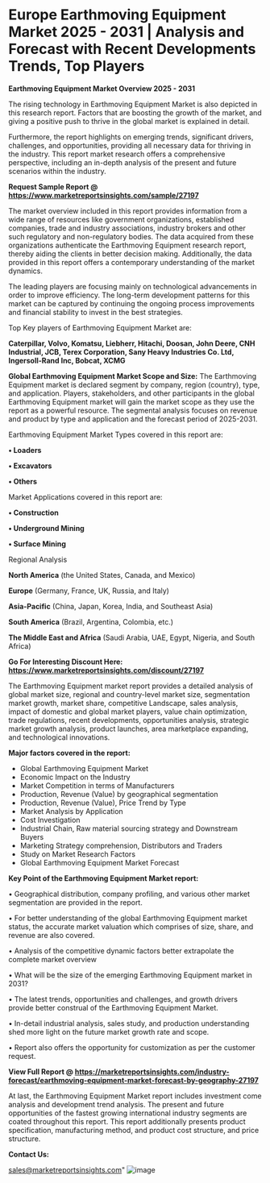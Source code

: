  # Europe Earthmoving Equipment Market 2025 - 2031 | Analysis and Forecast with Recent Developments Trends, Top Players

<Strong> Earthmoving Equipment Market Overview 2025 - 2031</strong>

The rising technology in Earthmoving Equipment Market is also depicted in this research report. Factors that are boosting the growth of the market, and giving a positive push to thrive in the global market is explained in detail.

Furthermore, the report highlights on emerging trends, significant drivers, challenges, and opportunities, providing all necessary data for thriving in the industry. This report market research offers a comprehensive perspective, including an in-depth analysis of the present and future scenarios within the industry.

<strong>Request Sample Report @ <a href=https://www.marketreportsinsights.com/sample/27197>https://www.marketreportsinsights.com/sample/27197</a></strong>

The market overview included in this report provides information from a wide range of resources like government organizations, established companies, trade and industry associations, industry brokers and other such regulatory and non-regulatory bodies. The data acquired from these organizations authenticate the Earthmoving Equipment research report, thereby aiding the clients in better decision making. Additionally, the data provided in this report offers a contemporary understanding of the market dynamics.

The leading players are focusing mainly on technological advancements in order to improve efficiency. The long-term development patterns for this market can be captured by continuing the ongoing process improvements and financial stability to invest in the best strategies.

Top Key players of Earthmoving Equipment Market are:

<strong>Caterpillar, Volvo, Komatsu, Liebherr, Hitachi, Doosan, John Deere, CNH Industrial, JCB, Terex Corporation, Sany Heavy Industries Co. Ltd, Ingersoll-Rand Inc, Bobcat, XCMG</strong>

<strong><b>Global Earthmoving Equipment Market Scope and Size:</b></strong>
The Earthmoving Equipment market is declared segment by company, region (country), type, and application. Players, stakeholders, and other participants in the global Earthmoving Equipment market will gain the market scope as they use the report as a powerful resource. The segmental analysis focuses on revenue and product by type and application and the forecast period of 2025-2031.

Earthmoving Equipment Market Types covered in this report are:

<strong>• Loaders

• Excavators

• Others</strong>

Market Applications covered in this report are:

<strong>• Construction

• Underground Mining

• Surface Mining</strong> 

Regional Analysis

<strong>North America</strong> (the United States, Canada, and Mexico)

<strong>Europe</strong> (Germany, France, UK, Russia, and Italy)

<strong>Asia-Pacific</strong> (China, Japan, Korea, India, and Southeast Asia)

<strong>South America</strong> (Brazil, Argentina, Colombia, etc.)

<strong>The Middle East and Africa</strong> (Saudi Arabia, UAE, Egypt, Nigeria, and South Africa)

<strong>Go For Interesting Discount Here: <a href=https://www.marketreportsinsights.com/discount/27197>https://www.marketreportsinsights.com/discount/27197</a></strong>

The Earthmoving Equipment market report provides a detailed analysis of global market size, regional and country-level market size, segmentation market growth, market share, competitive Landscape, sales analysis, impact of domestic and global market players, value chain optimization, trade regulations, recent developments, opportunities analysis, strategic market growth analysis, product launches, area marketplace expanding, and technological innovations.

<strong><b>Major factors covered in the report:</b></strong>
<ul>
  <li>Global Earthmoving Equipment Market </li>
  <li>Economic Impact on the Industry</li>
  <li>Market Competition in terms of Manufacturers</li>
  <li>Production, Revenue (Value) by geographical segmentation</li>
  <li>Production, Revenue (Value), Price Trend by Type</li>
  <li>Market Analysis by Application</li>
  <li>Cost Investigation</li>
  <li>Industrial Chain, Raw material sourcing strategy and Downstream Buyers</li>
  <li>Marketing Strategy comprehension, Distributors and Traders</li>
  <li>Study on Market Research Factors</li>
  <li>Global Earthmoving Equipment Market Forecast</li>
</ul>

<strong><b>Key Point of the Earthmoving Equipment Market report:</b></strong>

• Geographical distribution, company profiling, and various other market segmentation are provided in the report.

• For better understanding of the global Earthmoving Equipment market status, the accurate market valuation which comprises of size, share, and revenue are also covered.

• Analysis of the competitive dynamic factors better extrapolate the complete market overview

• What will be the size of the emerging Earthmoving Equipment market in 2031?

• The latest trends, opportunities and challenges, and growth drivers provide better construal of the Earthmoving Equipment Market.

• In-detail industrial analysis, sales study, and production understanding shed more light on the future market growth rate and scope.

• Report also offers the opportunity for customization as per the customer request.

<strong><b>View Full Report @ <a href=https://marketreportsinsights.com/industry-forecast/earthmoving-equipment-market-forecast-by-geography-27197>https://marketreportsinsights.com/industry-forecast/earthmoving-equipment-market-forecast-by-geography-27197</a></b></strong>


At last, the Earthmoving Equipment Market report includes investment come analysis and development trend analysis. The present and future opportunities of the fastest growing international industry segments are coated throughout this report. This report additionally presents product specification, manufacturing method, and product cost structure, and price structure.

<strong>Contact Us:</strong>

sales@marketreportsinsights.com"
![image](https://github.com/user-attachments/assets/efa81903-0e08-40f4-ad9a-67bd09640bb0)
